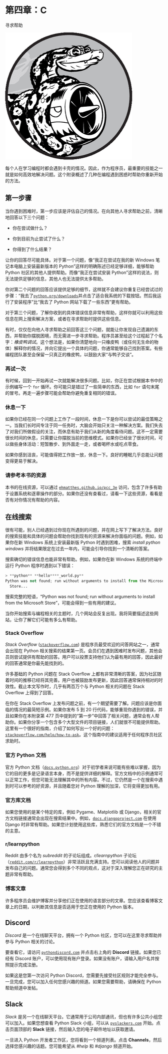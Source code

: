 # 第四章：C

寻求帮助

![](img/chapterart.png)

每个人在学习编程时都会遇到卡壳的情况。因此，作为程序员，最重要的技能之一就是如何高效地解决问题。这个附录概述了几种在编程遇到困惑时帮助你重新开始的方法。

## 第一步骤

当你遇到困难时，第一步应该是评估自己的情况。在向其他人寻求帮助之前，清晰地回答以下三个问题：

+   你在尝试做什么？

+   你到目前为止尝试了什么？

+   你得到了什么结果？

让你的回答尽可能具体。对于第一个问题，像“我正在尝试在我的新 Windows 笔记本电脑上安装最新版本的 Python”这样的明确陈述已经足够详细，能够帮助 Python 社区的其他人提供帮助。而像“我正在尝试安装 Python”这样的说法，则无法提供足够的信息，其他人也无法提供太多帮助。

你对第二个问题的回答应该提供足够的细节，这样就不会建议你重复已经尝试过的步骤：“我去了[`python.org/downloads`](https://python.org/downloads)并点击了适合我系统的下载按钮。然后我运行了安装程序”比“我去了 Python 网站下载了一些东西”更有帮助。

对于第三个问题，了解你收到的具体错误信息非常有帮助，这样你就可以利用这些信息在网上搜索解决方案，或者在寻求帮助时提供这些信息。

有时，仅仅在向他人寻求帮助之前回答这三个问题，就能让你发现自己遗漏的东西，并帮助你摆脱困境，而无需进一步寻求帮助。程序员甚至给这个过程起了个名字：*橡皮鸭调试*。这个想法是，如果你清楚地向一只橡皮鸭（或任何无生命的物体）解释你的情况，并向它提出一个具体的问题，你通常能够自己找到答案。有些编程团队甚至会保留一只真正的橡皮鸭，以鼓励大家“与鸭子交谈”。

### 再试一次

有时候，回到一开始再试一次就能解决很多问题。比如，你正在尝试根据本书中的示例编写一个 `for` 循环。你可能只是错过了一些简单的东西，比如 `for` 语句末尾的冒号。再走一遍步骤可能会帮助你避免重复相同的错误。

### 休息一下

如果你已经在同一个问题上工作了一段时间，休息一下是你可以尝试的最佳策略之一。当我们长时间专注于同一任务时，大脑会开始只关注一种解决方案。我们失去了对我们所做假设的关注，而休息有助于我们从新的角度看待问题。这不一定需要很长时间的休息，只需要让你摆脱当前的思维模式。如果你已经坐了很长时间，可以做些身体活动：短暂散步、到外面走一走，或者喝杯水或吃点零食。

如果你感到沮丧，可能值得把工作放一放，休息一下。良好的睡眠几乎总能让问题变得更易于解决。

### 请参考本书的资源

本书的在线资源，可以通过 [`ehmatthes.github.io/pcc_3e`](https://ehmatthes.github.io/pcc_3e) 访问，包含了许多有助于设置系统和逐章操作的部分。如果你还没有查看过，请看一下这些资源，看看是否有对你情况有帮助的内容。

## 在线搜索

很有可能，别人已经遇到过你现在所遇到的问题，并在网上写下了解决方法。良好的搜索技能和具体的问题会帮助你找到现有的资源来解决你面临的问题。例如，如果你在新 Windows 系统上安装最新版 Python 时遇到困难，搜索 *install python windows* 并将结果限定在过去一年内，可能会引导你找到一个清晰的答案。

搜索确切的错误信息也能非常有帮助。例如，如果你在新 Windows 系统的终端中运行 Python 程序时遇到以下错误：

```py
> **python** **hello****_world.py**
Python was not found; run without arguments to install from the Microsoft
  Store...
```

搜索完整的短语，“Python was not found; run without arguments to install from the Microsoft Store”，可能会得到一些有用的建议。

当你开始搜索与编程相关的主题时，几个网站会反复出现。我将简要描述这些网站，让你了解它们可能有多么有帮助。

### Stack Overflow

*Stack Overflow* ([`stackoverflow.com`](https://stackoverflow.com)) 是程序员最受欢迎的问答网站之一，通常会出现在 Python 相关搜索的结果第一页。会员们在遇到困难时发布问题，其他会员则尝试提供有帮助的回答。用户可以投票支持他们认为最有用的回答，因此最好的回答通常是你最先能找到的。

许多基础的 Python 问题在 Stack Overflow 上都有非常清晰的答案，因为社区随着时间的推移已经将其完善。用户也被鼓励发布更新，因此回答通常保持相对的时效性。截止本文写作时，几乎有两百万个与 Python 相关的问题在 Stack Overflow 上得到了回答。

在你在 Stack Overflow 上发布问题之前，有一个期望需要了解。问题应该是你面临的情况的最简短示例。如果你发布 5 到 20 行代码，能够重现你遇到的错误，并且如果你在本附录第 477 页中提到的“第一步”中回答了相关问题，通常会有人帮助你。如果你分享一个包含多个大型文件的项目链接，人们就很不可能提供帮助。这里有一个很好的指南，介绍了如何写出一个好的问题：[`stackoverflow.com/help/how-to-ask`](https://stackoverflow.com/help/how-to-ask)。这个指南中的建议适用于任何程序员社区求助时。

### 官方 Python 文档

官方 Python 文档（[`docs.python.org`](https://docs.python.org)）对于初学者来说可能有些难以掌握，因为它的目的更多是记录语言本身，而不是提供详细的解释。官方文档中的示例通常可以正常工作，但您可能无法理解其中的所有内容。不过，它仍然是一个在搜索中遇到时可以参考的好资源，并且随着您对 Python 理解的加深，它将变得更加有用。

### 官方库文档

如果您使用的是某个特定的库，例如 Pygame、Matplotlib 或 Django，相关的官方文档链接通常会出现在搜索结果中。例如，[`docs.djangoproject.com`](https://docs.djangoproject.com) 在使用 Django 时非常有帮助。如果您计划使用这些库，熟悉它们的官方文档是一个不错的主意。

### r/learnpython

Reddit 由多个名为 *subreddit* 的子论坛组成。*r/learnpython* 子论坛（[`reddit.com/r/learnpython`](https://reddit.com/r/learnpython)）非常活跃且充满支持。您可以阅读他人的问题并发布自己的问题。通常您会得到多个不同的观点，这对于深入理解您正在研究的主题非常有帮助。

### 博客文章

许多程序员会维护博客并分享他们正在使用的语言部分的文章。您应该查看博客文章上的日期，以判断其信息是否适用于您正在使用的 Python 版本。

## Discord

*Discord* 是一个在线聊天平台，拥有一个 Python 社区，您可以在这里寻求帮助并参与 Python 相关的讨论。

要查看它，请访问 [`pythondiscord.com`](https://pythondiscord.com) 并点击右上角的 **Discord** 链接。如果您已经有 Discord 账户，可以使用现有账户登录。如果没有账户，请输入用户名并按照提示完成注册。

如果这是您第一次访问 Python Discord，您需要先接受社区规则才能完全参与。一旦完成，您可以加入任何您感兴趣的频道。如果您需要帮助，请确保在 Python 帮助频道中发帖。

## Slack

*Slack* 是另一个在线聊天平台。它通常用于公司内部通讯，但也有许多公共小组您可以加入。如果您想查看 Python Slack 小组，可以从 [`pyslackers.com`](https://pyslackers.com) 开始。点击页面顶部的 **Slack** 链接，然后输入您的电子邮件地址以获取邀请。

一旦进入 Python 开发者工作区，您将看到一个频道列表。点击 **Channels**，然后选择您感兴趣的话题。您可能希望从 *#help* 和 *#django* 频道开始。
